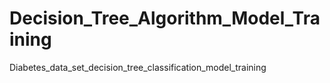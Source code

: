 # Decision_Tree_Algorithm_Model_Training
Diabetes_data_set_decision_tree_classification_model_training
